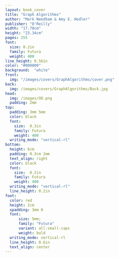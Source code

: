 ```yaml
---
layout: book_cover
title: "Graph Algorithms"
author: "Mark Needham & Amy E. Hodler"
publisher: "O'Reilly"
width: "17.78cm"
height: "23.34cm"
pages: 255
font:
  size: 0.2in
  family: Futura
  weight: 400
line_height: 0.56in
color: "#000000"
background:  "white"
front:
  img: "/images/covers/GraphAlgorithms/cover.png"
back:
  img: /images/covers/GraphAlgorithms/Back.jpg
head:
  img: /images/OO.png
  padding: 2mm
top:
  padding: 3mm 5mm
  color: black
  font:
    size:  0.3in
    family: Futura
    weight: 400
  writing_mode: "vertical-rl"
bottom:
  height: 6cm
  padding: 0.3cm 2mm
  text_align: right
  color: black
  font:
    size:  0.2in
    family: Futura
    weight: 400
  writing_mode: "vertical-rl"
  line_height: 0.2in
foot:
  color: red
  height: 2cm
  xpadding: 3mm 0
  font:
      size: 5mm;
      family: "Futura"
      variant: all-small-caps
      weight: bold
  writing_mode: vertical-rl
  line_height: 0.6in
  text_align: center
---
```

